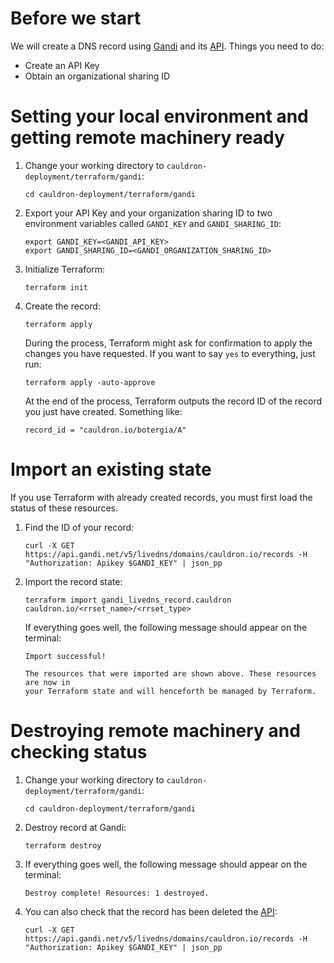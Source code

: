 # Before we start

We will create a DNS record using [Gandi](https://www.gandi.net) and its [API](https://api.gandi.net/docs/).
Things you need to do:
* Create an API Key
* Obtain an organizational sharing ID

# Setting your local environment and getting remote machinery ready

1. Change your working directory to `cauldron-deployment/terraform/gandi`:
    ```
    cd cauldron-deployment/terraform/gandi
    ```

2. Export your API Key and your organization sharing ID to two environment variables called `GANDI_KEY` and `GANDI_SHARING_ID`:
    ```
    export GANDI_KEY=<GANDI_API_KEY>
    export GANDI_SHARING_ID=<GANDI_ORGANIZATION_SHARING_ID>
    ```

3. Initialize Terraform:
    ```
    terraform init
    ```

4. Create the record:
    ```
    terraform apply
    ```
    During the process, Terraform might ask for confirmation to apply the changes you
    have requested. If you want to say `yes` to everything, just run:
    ```
    terraform apply -auto-approve
    ```
    At the end of the process, Terraform outputs the record ID of the record you just have created. Something like:
    ```
    record_id = "cauldron.io/botergia/A"
    ```

# Import an existing state

If you use Terraform with already created records, you must first load the status of these resources.

1. Find the ID of your record:
    ```
    curl -X GET https://api.gandi.net/v5/livedns/domains/cauldron.io/records -H "Authorization: Apikey $GANDI_KEY" | json_pp
    ```

2. Import the record state:
    ```
    terraform import gandi_livedns_record.cauldron cauldron.io/<rrset_name>/<rrset_type>
    ```
    If everything goes well, the following message should appear on the terminal:
    ```
    Import successful!

    The resources that were imported are shown above. These resources are now in
    your Terraform state and will henceforth be managed by Terraform.
    ```

# Destroying remote machinery and checking status

1. Change your working directory to `cauldron-deployment/terraform/gandi`:
    ```
    cd cauldron-deployment/terraform/gandi
    ```

2. Destroy record at Gandi:
    ```
    terraform destroy
    ```

3. If everything goes well, the following message should appear on the terminal:
    ```
    Destroy complete! Resources: 1 destroyed.
    ```

4. You can also check that the record has been deleted the [API](https://api.gandi.net/docs/livedns/#v5-livedns-domains-fqdn-records):
    ```
    curl -X GET https://api.gandi.net/v5/livedns/domains/cauldron.io/records -H "Authorization: Apikey $GANDI_KEY" | json_pp
    ```
